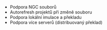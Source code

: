 - Podpora NGC souborů
- Autorefresh projektů při změně souboru
- Podpora lokální imulace a překladu
- Podpora více serverů (distribuovaný překlad)
